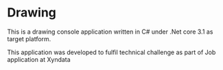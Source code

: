 # Drawing
This is a drawing console application written in C# under .Net core 3.1 as target platform.

This application was developed to fulfil technical challenge as part of Job application at Xyndata
